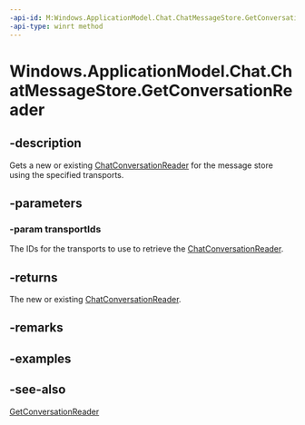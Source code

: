 ----api-id: M:Windows.ApplicationModel.Chat.ChatMessageStore.GetConversationReader(Windows.Foundation.Collections.IIterable{System.String})
-api-type: winrt method
---<!-- Method syntaxpublic Windows.ApplicationModel.Chat.ChatConversationReader GetConversationReader(Windows.Foundation.Collections.IIterable<System.String> transportIds)--># Windows.ApplicationModel.Chat.ChatMessageStore.GetConversationReader## -descriptionGets a new or existing [ChatConversationReader](chatconversationreader.md) for the message store using the specified transports.## -parameters### -param transportIdsThe IDs for the transports to use to retrieve the [ChatConversationReader](chatconversationreader.md).## -returnsThe new or existing [ChatConversationReader](chatconversationreader.md).## -remarks## -examples## -see-also[GetConversationReader](chatmessagestore_getconversationreader_388570943.md)